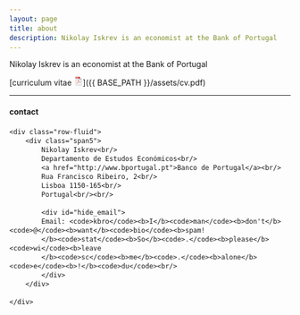 ```yaml
---
layout: page
title: about
description: Nikolay Iskrev is an economist at the Bank of Portugal
---
```


Nikolay Iskrev is an economist at the Bank of Portugal

[curriculum vitae ![CV as pdf](icons16/pdf-icon.png)]({{ BASE_PATH }}/assets/cv.pdf)

---

<div class="container">
<h4><a name="contact"></a>contact</h4>

    <div class="row-fluid">
        <div class="span5">
            Nikolay Iskrev<br/>
            Departamento de Estudos Económicos<br/>
            <a href="http://www.bportugal.pt">Banco de Portugal</a><br/>
            Rua Francisco Ribeiro, 2<br/>
            Lisboa 1150-165<br/>
            Portugal<br/><br/>

            <div id="hide_email">
            Email: <code>kbro</code><b>I</b><code>man</code><b>don't</b><code>@</code><b>want</b><code>bio</code><b>spam!
            </b><code>stat</code><b>So</b><code>.</code><b>please</b><code>wi</code><b>leave
            </b><code>sc</code><b>me</b><code>.</code><b>alone</b><code>e</code><b>!</b><code>du</code><br/>
            </div>
        </div>

    </div>
</div>
